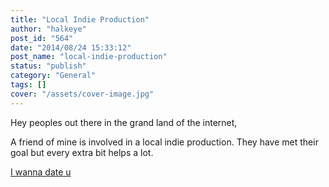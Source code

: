 ```yaml
---
title: "Local Indie Production"
author: "halkeye"
post_id: "564"
date: "2014/08/24 15:33:12"
post_name: "local-indie-production"
status: "publish"
category: "General"
tags: []
cover: "/assets/cover-image.jpg"
---
```


Hey peoples out there in the grand land of the internet,

A friend of mine is involved in a local indie production. They have met their goal but every extra bit helps a lot.



[I wanna date u](https://www.indiegogo.com/projects/i-wanna-date-u-the-movie/x/219183#home)
